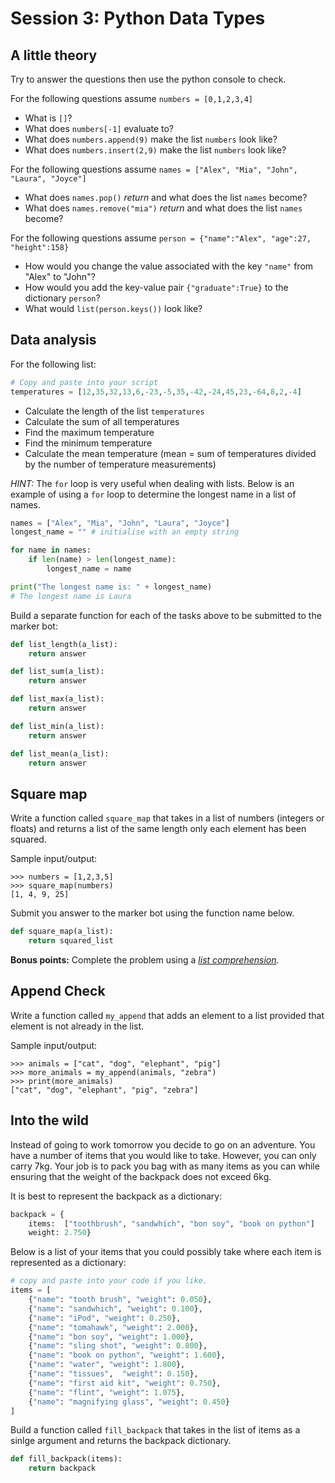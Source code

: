 # Session 3: Python Data Types

## A little theory

Try to answer the questions then use the python console to check. 

For the following questions assume `numbers = [0,1,2,3,4]`

- What is `[]`?
- What does `numbers[-1]` evaluate to?
- What does `numbers.append(9)` make the list `numbers` look like?
- What does `numbers.insert(2,9)` make the list `numbers` look like?

For the following questions assume `names = ["Alex", "Mia", "John", "Laura", "Joyce"]`

- What does `names.pop()` *return* and what does the list `names` become?
- What does `names.remove("mia")` *return* and what does the list `names` become?

For the following questions assume `person = {"name":"Alex", "age":27, "height":158}`

- How would you change the value associated with the key `"name"` from "Alex" to "John"?
- How would you add the key-value pair `{"graduate":True}` to the dictionary `person`?
- What would `list(person.keys())` look like?


## Data analysis

For the following list:
```py
# Copy and paste into your script
temperatures = [12,35,32,13,6,-23,-5,35,-42,-24,45,23,-64,8,2,-4]
```

- Calculate the length of the list `temperatures`
- Calculate the sum of all temperatures
- Find the maximum temperature
- Find the minimum temperature
- Calculate the mean temperature (mean = sum of temperatures divided by the number of temperature measurements)

*HINT:* The `for` loop is very useful when dealing with lists. Below is an example of using a `for` loop to determine the longest name in a list of names.

```py
names = ["Alex", "Mia", "John", "Laura", "Joyce"]
longest_name = "" # initialise with an empty string

for name in names:
	if len(name) > len(longest_name):
		longest_name = name

print("The longest name is: " + longest_name)
# The longest name is Laura
```

Build a separate function for each of the tasks above to be submitted to the marker bot:

```py
def list_length(a_list):
	return answer
```

```py
def list_sum(a_list):
	return answer
```

```py
def list_max(a_list):
	return answer
```

```py
def list_min(a_list):
	return answer
```

```py
def list_mean(a_list):
	return answer
```

## Square map

Write a function called `square_map` that takes in a list of numbers (integers or floats) and returns a list of the same length only each element has been squared.

Sample input/output:
```
>>> numbers = [1,2,3,5]
>>> square_map(numbers)
[1, 4, 9, 25]
```

Submit you answer to the marker bot using the function name below.
```py
def square_map(a_list):
	return squared_list
```

**Bonus points:** Complete the problem using a [*list comprehension*](http://www.diveintopython3.net/comprehensions.html#listcomprehension).

## Append Check

Write a function called `my_append` that adds an element to a list provided that element is not already in the list.

Sample input/output:
```
>>> animals = ["cat", "dog", "elephant", "pig"]
>>> more_animals = my_append(animals, "zebra")
>>> print(more_animals)
["cat", "dog", "elephant", "pig", "zebra"]
```

## Into the wild

Instead of going to work tomorrow you decide to go on an adventure. You have a number of items that you would like to take. However, you can only carry 7kg. Your job is to pack you bag with as many items as you can while ensuring that the weight of the backpack does not exceed 6kg.

It is best to represent the backpack as a dictionary:

```py
backpack = {
	items:	["toothbrush", "sandwhich", "bon soy", "book on python"]
	weight:	2.750}
```

Below is a list of your items that you could possibly take where each item is represented as a dictionary:

```py
# copy and paste into your code if you like.
items = [
	{"name": "tooth brush", "weight": 0.050},
	{"name": "sandwhich", "weight": 0.100},
	{"name": "iPod", "weight": 0.250},
	{"name": "tomahawk", "weight": 2.000},
	{"name": "bon soy", "weight": 1.000},
	{"name": "sling shot", "weight": 0.800},
	{"name": "book on python", "weight": 1.600},
	{"name": "water", "weight": 1.800},
	{"name": "tissues",  "weight": 0.150},
	{"name": "first aid kit", "weight": 0.750},
	{"name": "flint", "weight": 1.075},
	{"name": "magnifying glass", "weight": 0.450}
]
```

Build a function called `fill_backpack` that takes in the list of items as a sinlge argument and returns the backpack dictionary.

```py
def fill_backpack(items):
	return backpack
```
